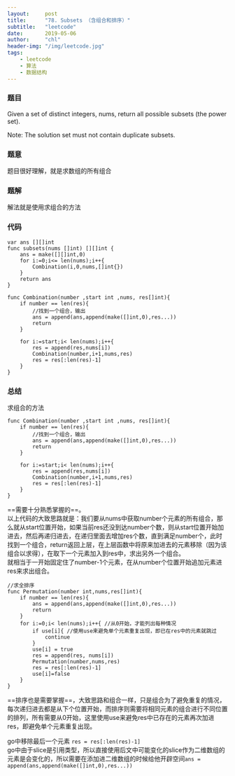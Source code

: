 ```yaml
---
layout:     post
title:      "78. Subsets （含组合和排序）"
subtitle:   "leetcode"
date:       2019-05-06
author:     "chl"
header-img: "/img/leetcode.jpg"
tags:
    - leetcode
    - 算法
    - 数据结构
--- 
```


### 题目
Given a set of distinct integers, nums, return all possible subsets (the power set).

Note: The solution set must not contain duplicate subsets.
### 题意
题目很好理解，就是求数组的所有组合

### 题解
解法就是使用求组合的方法

### 代码

```
var ans [][]int
func subsets(nums []int) [][]int {
	ans = make([][]int,0)
	for i:=0;i<= len(nums);i++{
		Combination(i,0,nums,[]int{})
	}
	return ans
}

func Combination(number ,start int ,nums, res[]int){
	if number == len(res){
		//找到一个组合，输出
		ans = append(ans,append(make([]int,0),res...))
		return
	}

	for i:=start;i< len(nums);i++{
		res = append(res,nums[i])
		Combination(number,i+1,nums,res)
		res = res[:len(res)-1]
	}
}
```

### 总结
求组合的方法

```
func Combination(number ,start int ,nums, res[]int){
	if number == len(res){
		//找到一个组合，输出
		ans = append(ans,append(make([]int,0),res...))
		return
	}

	for i:=start;i< len(nums);i++{ 
		res = append(res,nums[i])
		Combination(number,i+1,nums,res)
		res = res[:len(res)-1]
	}
}
```
==需要十分熟悉掌握的==。  
以上代码的大致思路就是：我们要从nums中获取number个元素的所有组合，那么就从start位置开始，如果当前res还没到达number个数，则从start位置开始加进去，然后再递归进去，在递归里面去增加res个数，直到满足number个，此时找到一个组合，return返回上层，在上层函数中将原来加进去的元素移除（因为该组合以求得），在取下一个元素加入到res中，求出另外一个组合。  
就相当于一开始固定住了number-1个元素，在从number个位置开始追加元素进res来求出组合。


```
//求全排序
func Permutation(number int,nums,res[]int){
	if number == len(res){
		ans = append(ans,append(make([]int,0),res...))
		return
	}
	for i:=0;i< len(nums);i++{ //从0开始，才能列出每种情况
		if use[i]{ //使用use来避免单个元素重复出现，即已在res中的元素就跳过
			continue
		}
		use[i] = true
		res = append(res, nums[i])
		Permutation(number,nums,res)
		res = res[:len(res)-1]
		use[i]=false
	}
}
```
==排序也是需要掌握==，大致思路和组合一样，只是组合为了避免重复的情况，每次递归进去都是从下个位置开始，而排序则需要将相同元素的组合进行不同位置的排列，所有需要从0开始，这里使用use来避免res中已存在的元素再次加进res，即避免单个元素重复出现。  

go中移除最后一个元素 `res = res[:len(res)-1]`  
go中由于slice是引用类型，所以直接使用后文中可能变化的slice作为二维数组的元素是会变化的，所以需要在添加进二维数组的时候给他开辟空间`ans = append(ans,append(make([]int,0),res...))`